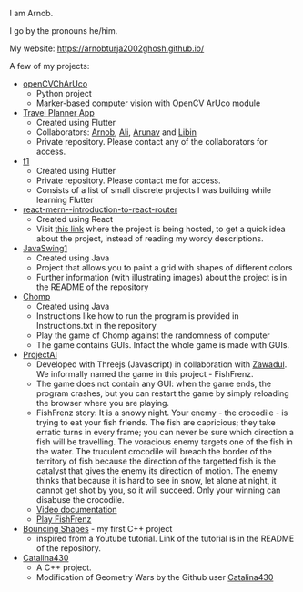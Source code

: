 I am Arnob.

I go by the pronouns he/him.

My website: https://arnobturja2002ghosh.github.io/

A few of my projects:
- [openCVChArUco](https://github.com/ArnobTurja2002Ghosh/openCVChArUco)
  - Python project
  - Marker-based computer vision with OpenCV ArUco module
- [Travel Planner App](https://github.com/mohdalibn/travel-planner-app/)
  - Created using Flutter
  - Collaborators: [Arnob](https://github.com/ArnobTurja2002Ghosh/ArnobTurja2002Ghosh), [Ali](https://github.com/mohdalibn/), [Arunav](https://github.com/ARNAB814) and [Libin](https://github.com/XxCaleb-CalebxX)
  - Private repository. Please contact any of the collaborators for access.
- [f1](https://github.com/ArnobTurja2002Ghosh/f1)
  - Created using Flutter
  - Private repository. Please contact me for access.
  - Consists of a list of small discrete projects I was building while learning Flutter
- [react-mern--introduction-to-react-router](https://github.com/ArnobTurja2002Ghosh/react-mern-batch-3-class-7-introduction-to-react-router)
  - Created using React
  - Visit [this link](https://iridescent-pavlova-20c187.netlify.app/) where the project is being hosted, to get a quick idea about the project, instead of reading my wordy descriptions.
- [JavaSwing1](https://github.com/ArnobTurja2002Ghosh/JavaSwing1)
  - Created using Java
  - Project that allows you to paint a grid with shapes of different colors
  - Further information (with illustrating images) about the project is in the README of the repository
- [Chomp](https://github.com/ArnobTurja2002Ghosh/Chomp)
  - Created using Java
  - Instructions like how to run the program is provided in Instructions.txt in the repository
  - Play the game of Chomp against the randomness of computer
  - The game contains GUIs. Infact the whole game is made with GUIs.
- [ProjectAI](https://github.com/ArnobTurja2002Ghosh/ProjectAI)
  - Developed with Threejs (Javascript) in collaboration with [Zawadul](https://github.com/zawadman). We informally named the game in this project - FishFrenz.
  - The game does not contain any GUI: when the game ends, the program crashes, but you can restart the game by simply reloading the browser where you are playing.
  - FishFrenz story: It is a snowy night. Your enemy - the crocodile - is trying to eat your fish friends. The fish are capricious; they take erratic turns in every frame; you can never be sure which direction a fish will be travelling. The voracious enemy targets one of the fish in the water. The truculent crocodile will breach the border of the territory of fish because the direction of the targetted fish is the catalyst that gives the enemy its direction of motion. The enemy thinks that because it is hard to see in snow, let alone at night, it cannot get shot by you, so it will succeed. Only your winning can disabuse the crocodile.
  - [Video documentation](https://youtu.be/jSKkR0WAcm0?si=PtDyGDDQl_MoiSQ-)
  - [Play FishFrenz](https://zawadman.github.io/fishFrenz/)
- [Bouncing Shapes](https://github.com/ArnobTurja2002Ghosh/BouncingShapes) - my first C++ project
  - inspired from a Youtube tutorial. Link of the tutorial is in the README of the repository.
- [Catalina430](https://github.com/ArnobTurja2002Ghosh/Catalina430)
  - A C++ project. 
  - Modification of Geometry Wars by the Github user [Catalina430](https://github.com/Catalina430)
